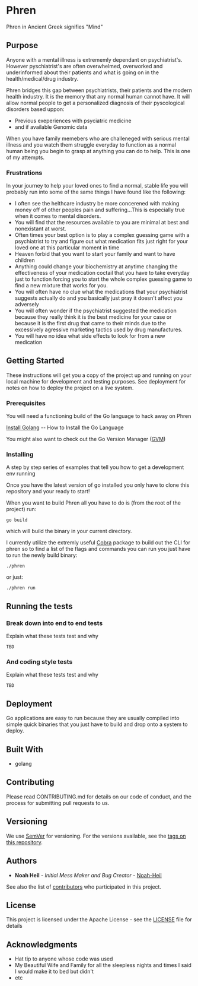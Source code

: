 # Phren

Phren in Ancient Greek signifies "Mind"

## Purpose

Anyone with a mental illness is extrememly dependant on psychiatrist's. However pyschiatrist's are often overwhelmed, overworked and underinformed about their patients and what is going on in the health/medical/drug industry.

Phren bridges this gap between psychiatrists, their patients and the modern health industry. It is the memory that any normal human cannot have. It will allow normal people to get a personalized diagnosis of their pyscological disorders based uppon:

* Previous exeperiences with psyciatric medicine
* and if available Genomic data

When you have family memebers who are challeneged with serious mental illness and you watch them struggle everyday to function as a normal human being you begin to grasp at anything you can do to help. This is one of my attempts.

### Frustrations

In your journey to help your loved ones to find a normal, stable life you will probably run into some of the same things I have found like the following:

* I often see the helthcare industry be more concerened with making money off of other peoples pain and suffering...This is especially true when it comes to mental disorders.
* You will find that the resources available to you are minimal at best and nonexistant at worst.
* Often times your best option is to play a complex guessing game with a psychiatrist to try and figure out what medication fits just right for your loved one at this particular moment in time
* Heaven forbid that you want to start your family and want to have children
* Anything could change your biochemistry at anytime changing the effectiveness of your medication coctail that you have to take everyday just to function forcing you to start the whole complex guessing game to find a new mixture that works for you.
* You will often have no clue what the medications that your psychiatrist suggests actually do and you basically just pray it doesn't affect you adversely
* You will often wonder if the psychiatrist suggested the medication because they really think it is the best medicine for your case or because it is the first drug that came to their minds due to the excessively agressive marketing tactics used by drug manufactures.
* You will have no idea what side effects to look for from a new medication

## Getting Started

These instructions will get you a copy of the project up and running on your local machine for development and testing purposes. See deployment for notes on how to deploy the project on a live system.

### Prerequisites

You will need a functioning build of the Go language to hack away on Phren

[Install Golang](http://www.letmegooglethat.com/?q=how+to+install+the+go+language) -- How to Install the Go Language

You might also want to check out the Go Version Manager ([GVM](https://github.com/moovweb/gvm))

### Installing

A step by step series of examples that tell you how to get a development env running

Once you have the latest version of go installed you only have to clone this repository and your ready to start!

When you want to build Phren all you have to do is (from the root of the project) run:

```shell
go build
```

which will build the binary in your current directory.

I currently utilize the extremly useful [Cobra](https://github.com/spf13/cobra) package to build out the CLI for phren so to find a list of the flags and commands you can run you just have to run the newly build binary:

```shell
./phren
```

or just:

```shell
./phren run
```

## Running the tests

### Break down into end to end tests

Explain what these tests test and why

```shell
TBD
```

### And coding style tests

Explain what these tests test and why

```shell
TBD
```

## Deployment

Go applications are easy to run because they are usually compiled into simple quick binaries that you just have to build and drop onto a system to deploy.

## Built With

* golang

## Contributing

Please read CONTRIBUTING.md for details on our code of conduct, and the process for submitting pull requests to us.

## Versioning

We use [SemVer](http://semver.org/) for versioning. For the versions available, see the [tags on this repository](https://github.com/your/project/tags).

## Authors

* **Noah Heil** - *Initial Mess Maker and Bug Creator* - [Noah-Heil](https://github.com/Noah-Heil)

See also the list of [contributors](https://github.com/Noah-Heil/phren/contributors) who participated in this project.

## License

This project is licensed under the Apache License - see the [LICENSE](LICENSE) file for details

## Acknowledgments

* Hat tip to anyone whose code was used
* My Beautiful Wife and Family for all the sleepless nights and times I said I would make it to bed but didn't
* etc